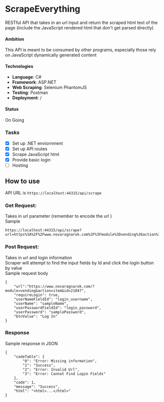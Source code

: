 

# ScrapeEverything

RESTful API that takes in an url input and return the scraped html text of the page (include the JavaScript rendered html that don't get parsed directly)
  
#### Ambition

This API is meant to be consumed by other programs, especially those rely on JavaScript dynamically generated content


#### Technologies

-  **Language**: C#
-  **Framework**: ASP.NET
-  **Web Scraping**: Selenium PhantomJS
-  **Testing**: Postman
-  **Deployment**: /

#### Status

On Going


### Tasks

- [x] Set up .NET enviornment
- [x] Set up API routes
- [x] Scrape JavaScript html
- [x] Provide basic login
- [ ] Hosting 

## How to use

API URL is ```https://localhost:44315/api/scrape```

### Get Request: 
Takes in url parameter (remember to encode the url )  
Sample
```
https://localhost:44315/api/scrape?url=https%3A%2F%2Fwww.novaragnarok.com%2F%3Fmodule%3Dvending%26action%3Ditem%26id%3D7620
```


### Post Request:
Takes in url and login information  
Scraper will attempt to find the input fields by Id and click the login button by value  
Sample request body
```
{
	"url":"https://www.novaragnarok.com/?module=vending&action=item&id=21047",
	"requireLogin": true,
	"userNameFieldId": "login_username",
	"userName": "sampleName",
	"userPasswordFieldId": "login_password",
	"userPassword": "samplePassword",
	"btnValue": "Log In"
}
```
### Response

Sample response in JSON
```
{
    "codeTable": {
        "0": "Error: Missing information",
        "1": "Success",
        "2": "Error: Invalid Url",
        "3": "Error: Cannot Find Login Fields"
    },
    "code": 1,
    "message": "Success",
    "html": "<html>...</html>"
}
```
